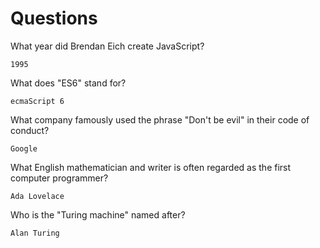 # Questions

What year did Brendan Eich create JavaScript?

```
1995
```

What does "ES6" stand for?

```
ecmaScript 6
```

What company famously used the phrase "Don't be evil" in their code of conduct?

```
Google
```

What English mathematician and writer is often regarded as the first computer programmer?

```
Ada Lovelace
```

Who is the "Turing machine" named after?

```
Alan Turing
```
